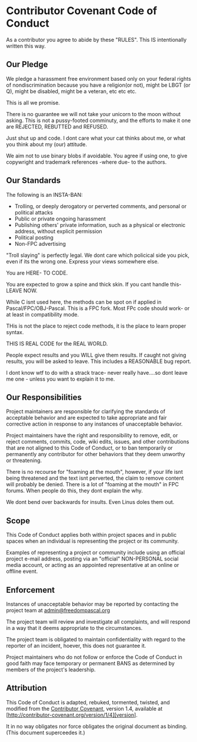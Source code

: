 # Contributor Covenant Code of Conduct

As a contributor you agree to abide by these "RULES".
This IS intentionally written this way.


## Our Pledge

We pledge a harassment free environment based only on your federal rights of nondiscrimination 
because you have a religion(or not), might be LBGT (or Q), might be disabled, might be a veteran, etc etc etc. 

This is all we promise.

There is no guarantee we will not take your unicorn to the moon without asking.
This is not a pussy-footed comminuty, and the efforts to make it one are REJECTED, REBUTTED and REFUSED.

Just shut up and code.
I dont care what your cat thinks about me, or what you think about my (our) attitude.

We aim not to use binary blobs if avoidable.
You agree if using one, to give copywright and trademark references -where due- to the authors.

## Our Standards

The following is an INSTA-BAN:

* Trolling, or deeply derogatory or perverted comments, and personal or political attacks
* Public or private ongoing harassment
* Publishing others' private information, such as a physical or electronic address, without explicit permission
* Political posting
* Non-FPC advertising

"Troll slaying" is perfectly legal.
We dont care which policical side you pick, even if its the wrong one. 
Express your views somewhere else.

You are HERE- TO CODE.

You are expected to grow a spine and thick skin. If you cant handle this- LEAVE NOW.

While C isnt used here, the methods can be spot on if applied in Pascal/FPC/OBJ-Pascal.
This is a FPC fork. Most FPc code should work- or at least in compatibility mode.

THis is not the place to reject code methods, it is the place to learn proper syntax.

THIS IS REAL CODE for the REAL WORLD.


People expect results and you WILL give them results. 
If caught not giving results, you will be asked to leave.
This includes a REASONABLE bug report.

I dont know wtf to do with a strack trace- never really have....so dont leave me one -
unless you want to explain it to me.


## Our Responsibilities

Project maintainers are responsible for clarifying the standards of acceptable behavior and are expected 
to take appropriate and fair corrective action in response to any instances of unacceptable behavior.

Project maintainers have the right and responsibility to remove, edit, or reject comments, 
commits, code, wiki edits, issues, and other contributions that are not aligned to this Code of Conduct, 
or to ban temporarily or permanently any contributor for other behaviors that they deem unworthy or threatening.

There is no recourse for "foaming at the mouth", however, if your life isnt being threatened 
and the text isnt perverted, the claim to remove content will probably be denied.
There is a lot of "foaming at the mouth" in FPC forums. When people do this, they dont explain the why.

We dont bend over backwards for insults. Even Linus doles them out.


## Scope

This Code of Conduct applies both within project spaces and in public spaces when an individual 
is representing the project or its community. 

Examples of representing a project or community include using an official project e-mail address, 
posting via an "official" NON-PERSONAL social media account, 
or acting as an appointed representative at an online or offline event. 

## Enforcement

Instances of unacceptable behavior may be reported by contacting the project team at 
admin@freedompascal.org

The project team will review and investigate all complaints, and will respond in a way 
that it deems appropriate to the circumstances. 

The project team is obligated to maintain confidentiality with regard to 
the reporter of an incident, hoever, this does not guarantee it.

Project maintainers who do not follow or enforce the Code of Conduct in good faith 
may face temporary or permanent BANS as determined by members of the project's leadership.


## Attribution

This Code of Conduct is adapted, rebuked, tormented, twisted, 
and modified from the [Contributor Covenant][homepage], version 1.4, available at [http://contributor-covenant.org/version/1/4][version].

It in no way obligates nor force obligates the original document as binding.
(This document superceedes it.)

[homepage]: http://contributor-covenant.org
[version]: http://contributor-covenant.org/version/1/4/


